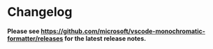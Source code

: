 # Changelog

**Please see https://github.com/microsoft/vscode-monochromatic-formatter/releases for the latest release notes.**
